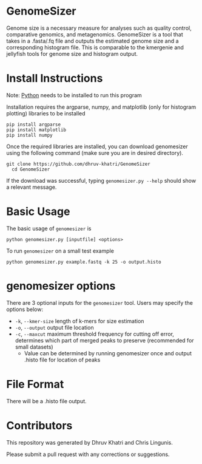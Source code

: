 # GenomeSizer

Genome size is a necessary measure for analyses such as quality control, comparative genomics, and metagenomics. GenomeSizer is a tool that takes in a .fasta/.fq file and outputs the estimated genome size and a corresponding histogram file. This is comparable to the kmergenie and jellyfish tools for genome size and histogram output.

# Install Instructions
Note: [Python](https://python.org/downloads/) needs to be installed to run this program

Installation requires the argparse, numpy, and matplotlib (only for histogram plotting) libraries to be installed
```
pip install argparse
pip install matplotlib
pip install numpy
```
Once the required libraries are installed, you can download genomesizer using the following command (make sure you are in desired directory).
```
git clone https://github.com/dhruv-khatri/GenomeSizer
  cd GenomeSizer
```
If the download was successful, typing ```genomesizer.py --help``` should show a relevant message.

# Basic Usage
The basic usage of ```genomesizer``` is 
```
python genomesizer.py [inputfile] <options>
```
To run ```genomesizer``` on a small test example
```
python genomesizer.py example.fastq -k 25 -o output.histo
```

# genomesizer options
There are 3 optional inputs for the ```genomesizer``` tool. Users may specify the options below:
 - ```-k```, ```--kmer-size``` length of k-mers for size estimation
 - ```-o```, ```--output``` output file location
 - ```-c```, ```--maxcut``` maximum threshold frequency for cutting off error, determines which part of merged peaks to preserve (recommended for small datasets)
    - Value can be determined by running genomesizer once and output .histo file for location of peaks

# File Format
There will be a .histo file output.

# Contributors
This repository was generated by Dhruv Khatri and Chris Lingunis.

Please submit a pull request with any corrections or suggestions.
